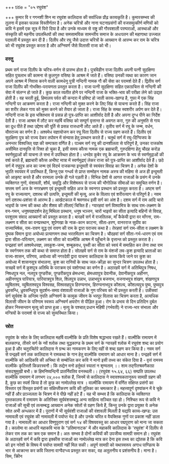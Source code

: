 +++
title = "०५ रघुवंश"

+++
कुमार वि र गगनशी शिन मा रघुवंश कालिदास की सर्वाधिक प्रौढ़ काव्यकृति है। कुमारसम्भव की तुलना में इसका फलक विस्तीर्णतर है। अनेक चरित्रों और नाना घटनाप्रसंगों की वजसमुत्कीर्ण मणियों को कवि ने इसमें एक सूत्र में पिरो दिया है और उनके माध्यम से राष्ट्र की गौरवशाली परम्पराओं, आस्थाओं और संस्कृति की महनीय उपलब्धियों की तथा समसामयिक सामन्तीय समाज के अधःपतन की महागाथा उज्ज्वल पदावली में प्रस्तुत कर दी है। दिलीप और रघु जैसे उदात्त चरित्रों के आख्यान से आरम्भ कर राम के चरित्र को भी रघुवंश प्रस्तुत करता है और अग्निवर्ण जैसे विलासी राजा को भी।
### वस्तु
प्रथम सर्ग राजा दिलीप के चरित्र-वर्णन से प्रारम्भ होता है। पुत्रविहीन राजा दिलीप अपनी पत्नी सुदक्षिणा सहित पुत्रलाभ की कामना से कुलगुरु वसिष्ठ के आश्रम में जाते हैं। वसिष्ठ उनकी व्यथा का कारण जान अपने आश्रम में निवास करने वाली कामधेनु पुत्री नन्दिनी नामक गौ की सेवा का परामर्श देते हैं। द्वितीय सर्ग राजा दिलीप की गोभक्ति-परायणता प्रस्तुत करता है। राजा पत्नी सुदक्षिणा सहित एकाग्रचित्त से नन्दिनी की सेवा में संलग्न हो जाते हैं। कुछ काल व्यतीत होने पर नन्दिनी राजा के भक्ति-भाव की परीक्षा लेने को उद्यत होती है। वह चरती हुई, हिमालय पर्वत की कन्दरा में प्रविष्ट हो जाती
काव्य-खाण्ड
है, गुफा में एक सिंह नन्दिनी पर आक्रमण करता है। राजा नन्दिनी को मुक्त करने के लिए सिंह से याचना करते हैं। सिंह राजा का शरीर लेकर गाय को मुक्त करने को तैयार हो जाता है। राजा सिंह के समक्ष स्वशरीर अर्पण कर देते हैं। नन्दिनी राजा के इस भक्तिभाव से प्रसन्न हो पुत्र-प्राप्ति का आशीर्वाद देती है और अपना दुग्ध पीने का निर्देश देती है। राजा आश्रम में लौट कर महर्षि वसिष्ठ को सम्पूर्ण वृत्तान्त से अवगत करा, गुरु की अनुमति से गाय का दूध पीते हैं तथा उद्देश्य की पूर्ति से प्रसन्न राजधानी लौट आते हैं। तृतीय सर्ग में रघु के जन्म, वर्धन, यौवराज्य का वर्णन है। अश्वमेध यज्ञायोजन कर रघु पिता दिलीप से राज्य ग्रहण करते हैं। दिलीप एवं सुदक्षिणा पुत्र को राज्य देकर तपोवन में संन्यास हेतु प्रस्थान करते हैं। चतुर्थ सर्ग में रघु-दिग्विजय के अनन्तर विश्वजित् यज्ञ की सम्पत्रता वर्णित है। पञ्चम सर्ग रघु की दानशीलता से परिपूर्ण है, उनका राजकोष असीमित दानवृत्ति से रिक्त हो चुका है, इसी समय कौत्स नामक एक ब्रह्मचारी, गुरुदक्षिणा हेतु चौदह करोड़ स्वर्णमुद्राओं की याचना ले सभा में उपस्थित होता है। धनदेव कुबेर रघु के आक्रमण के भय से स्वर्णमुद्राओं की वर्षा करते हैं, ब्रह्मचारी कौत्स अभीष्ट मात्रा में स्वर्णमुद्राएं लेकर राजा को पुत्र-प्राप्ति का आशीर्वाद देते हैं। छठे सर्ग में रघुपुत्र अज का जन्म एवं विदर्भ राजकन्या इन्दुमती से स्वयंवर विवाह का चित्रण है। अनेक देशों के भूपति स्वयंवर में उपस्थित हैं, किन्तु एक गन्धर्व से प्राप्त सम्मोहन नामक अस्त्र की महिमा से अज ही इन्दुमती को आकृष्ट करते हैं और वरमाला उनके ही गले पड़ती है। विभिन्न देशों से आगत राजाओं के प्रसंग में उनके व्यक्तिगत गुणों, वंशावली, शौर्य, समृद्धि और विशेषरूप से राज्य की भौगोलिक सीमाओं का समुचित वर्णन है। सप्तम सर्ग अज के नगरभ्रमण एवं इन्दुमती सहित अज के स्वनगर प्रस्थान को प्रस्तुत करता है। अष्टम सर्ग रघु के राज्यत्याग, दशरथ की उत्पत्ति, इन्दुमती की मृत्यु, अज के विलाप एवं शरीरत्याग से परिपूर्ण है। नवम सर्ग दशरथ-प्रशंसा से आरम्भ है। आखेटकाल में श्रवणवध इसी सर्ग का अंश है। दशम सर्ग में राम आदि चारो भाइयों के जन्म की कथा और शैशव की लीलाएं चित्रित हैं। ग्यारहवां सर्ग विश्वामित्र के साथ राम-लक्ष्मण के वन-गमन, धनुषयज्ञदर्शन हेतु मिथिला प्रस्थान, धनुष भञ्जन, चारों भाइयों का सीता इत्यादि बहिनों से विवाह, परशुराम संवाद आख्यानों को प्रस्तुत करता है। बारहवें सर्ग में राजतिलक, माँ कैकेयी द्वारा वर माँगना, राम-लक्ष्मण व सीता का वनप्रस्थान, शूर्पणखा के नाक-कान काटना, सीता-हरण, वानरराज सुग्रीव का राज्याभिषेक, राम-रावण युद्ध एवं रावण की राम के द्वारा पराजय कथा है। तेरहवां सर्ग राम-सीता व लक्ष्मण के पुष्पक विमान द्वारा अयोध्या प्रत्यागमन तथा भरतमिलन का चित्रण है। चौदहवां सर्ग सीता-गर्भ-धारण एवं राम द्वारा सीता-परित्याग, लक्ष्मण का सीता को वाल्मीकि आश्रम में पहुँचाने के वृत्तान्त को प्रस्तुत करता है। पन्द्रहवां सर्ग अश्वमेधयज्ञ, लवकुश-जन्म, शम्बूकवध, पृथ्वी का सीता को स्वयं में समाहित कर लेना तथा राम के स्वर्गगमन तक की कथा से समाप्त होता है। सोलहवें सर्ग से राम के वंशजों लव-कुश इत्यादि भ्राताओं का राज्य-शासन, परिणय, अयोध्या की नगरदेवी द्वारा याचना
कालिदास के काव्य किये जाने पर कुश का अयोध्या में शासनसूत्र संभालना, कुश का रानियों के साथ जल-क्रीड़ा का सुन्दर चित्रण उपलब्ध होता है। सत्रहवें सर्ग में कुशपुत्र अतिथि के पराक्रम एवं यशोगाथा का वर्णन है। अठारहवें सर्ग में अतिथिपुत्र निषध, निषधपुत्र नल, नलपुत्र पुण्डरीक, पुण्डरीकपुत्र क्षेमधन्वा, क्षेमधवापुत्र देवानीक, देवानीकपुत्र अहीनग, अहीनगपुत्र पारियात्र, पारियात्रपुत्र शिल, शिलपुत्र उन्नाभ, उन्नाभपुत्र बजनाभ, वजनाभपुत्र शंखण, शंखणपुत्र व्युषिताश्व, व्युषिताश्वपुत्र विश्वसह, विश्वसहपुत्र हिरण्यनाभ, हिरण्यनाभपुत्र कौशल्य, कौशल्यपुत्र पुष्य, पुष्यपुत्र ध्रुवसन्धि, ध्रुवसन्धिपुत्र सुदर्शन-समग्र वंशावली राजाओं के गुण परिचय को भी प्रस्तुत करती है। उन्नीसवां सर्ग सूर्यवंश के अन्तिम नृपति अग्निवर्ण के कामुक जीवन के भरपूर विलास का चित्रण करता है, अत्यधिक विलासी जीवन के परिणाम स्वरूप अग्निवर्ण क्षयरोग से पीड़ित हुआ। रोग के प्रभाव से दिन प्रतिदिन दुर्बल होकर निस्सन्तान मृत्यु को प्राप्त हुआ। मृत्यु के पश्चात् प्रधान महिषी (गर्भवती) ने राज्य-भार संभाला और मन्त्रियों के परामर्श से राज्य को सुव्यस्थित किया।
### स्रोत
रघुवंश के स्रोत के लिए कालिदास महर्षि वाल्मीकि के प्रति विशेष श्रद्धाभाव रखते हैं। वाल्मीकि रामायण में बालकाण्ड, तीसरे सर्ग के नवें श्लोक तथा युद्धकाण्ड के प्रथम सर्ग के ग्यारहवें श्लोक में रघुवंश शब्द का प्रयोग हुआ है और चतुरचितेरे कालिदास ने ग्रन्थ का नामकरण के लिए वहीं से शब्द ग्रहण कर किया है।
नवम सर्ग से पन्द्रहवें सर्ग तक कालिदास ने रामकथा के गान हेतु वाल्मीकि रामायण को आधार माना है। पन्द्रहवें सर्ग में वाल्मीकि को आदिकवि की अभिथा से सम्बोधित कर कवि ने मानो इसी तथ्य का संकेत दिया है -
वृत्तं रामस्य वाल्मीकेः कृतिस्तौ किन्नरस्वनौ। किं तद्येन मनो हर्तुमलं स्यातां न शृण्वताम् ।। शाम तद्गीतश्रवणैकाग्रा संसदश्रुमुखी बभौ। क
हिमनिष्यन्दिनी प्रातर्निवतिव वनस्थली।। (रघुवंश १५.६४, ६६) सम्प्रति उपलब्ध वाल्मीकि रामायण में लगभग २४,००० श्लोक हैं, जिनमें से कालिदास ने स्वावश्यकतानुरूप सामग्री ग्रहण की है, कुछ का स्पर्श किया है तो कुछ का नामोल्लेख मात्र । वाल्मीकि रामायण में वर्णित संक्षिप्त प्रसंगों का विस्तार एवं विस्तृत प्रसंगों का संक्षिप्तीकरण कवि की तूलिका का चमत्कार है। महत्त्वपूर्ण दृश्यांकन में वे चूके नहीं हैं और प्राञ्जलता के चित्रण में वे पीछे नहीं हटे हैं।
यह भी सम्भव है कि कालिदास के व्यक्तिगत पुस्तकालय में रामायण के अतिरिक्त सूर्यवंशसम्बद्ध अन्य साहित्य सञ्चित रहा हो। निश्चित रूप से कवि ने राजाओं की सूची एवं तत्सम्बद्ध आख्यान अनेक स्रोतों से ग्रहण किये हैं, किन्तु उनके द्वारा प्रयुक्त ये अनेक स्रोत अभी अन्धकार में हैं। पुराणों में भी सूर्यवंशी राजाओं की वंशावली मिलती है यद्यपि
काव्य-खण्ड:
उस नामावली एवं रघुवंश की नामावली में पर्याप्त भेद है और उनके चरित व वैयक्तिक गुणों पर प्रकाश नहीं डाला गया है। नामावली का आधार विष्णुपुराण एवं सर्ग १४ की विषयवस्तु का आधार पद्मपुराण को माना जा सकता है। कालोमा वा आधारि
महाकवि भास के "प्रतिमानाटक' में और महाकवि कालिदास के 'रघुवंश' में दिलीप से लेकर राम तक का क्रम एक समान है। अतः सम्भव है दोनों कवियों की उपजीव्य सामग्री समान हो। रघुवंश के अठारहवें सर्ग में कवि द्वारा इक्कीस राजाओं का नामोल्लेख मात्र कर देना इस तथ्य का द्योतक है कि कवि को इन नरेशों के विषय में पर्याप्त सामग्री नहीं मिल सकी। अपूर्ण सामग्री को यथास्वरूप अगाध पाण्डित्य के भार से आक्रान्त कर कवि जितना वाग्वैदग्ध्य प्रस्तुत कर सका, वह अतुलनीय व प्रशंसनीय है। माना है।
सिम, क्रिीन